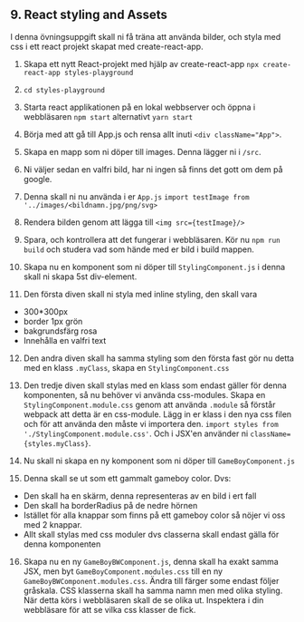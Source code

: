 ## 9. React styling and Assets

I denna övningsuppgift skall ni få träna att använda bilder, och styla med css i ett react projekt skapat med create-react-app.

1. Skapa ett nytt React-projekt med hjälp av create-react-app ```npx create-react-app styles-playground```

1. ```cd styles-playground```

1. Starta react applikationen på en lokal webbserver och öppna i webbläsaren ```npm start``` alternativt ```yarn start```

1. Börja med att gå till App.js och rensa allt inuti ```<div className="App">```.

1. Skapa en mapp som ni döper till images. Denna lägger ni i ```/src```.

1. Ni väljer sedan en valfri bild, har ni ingen så finns det gott om dem på google.

1. Denna skall ni nu använda i er ```App.js``` ```import testImage from '../images/<bildnamn.jpg/png/svg>```

1. Rendera bilden genom att lägga till ```<img src={testImage}/>```

1. Spara, och kontrollera att det fungerar i webbläsaren. Kör nu ```npm run build``` och studera vad som hände med er bild i build mappen.

1. Skapa nu en komponent som ni döper till ```StylingComponent.js``` i denna skall ni skapa 5st div-element.

1. Den första diven skall ni styla med inline styling, den skall vara
* 300*300px
* border 1px grön
* bakgrundsfärg rosa
* Innehålla en valfri text

12. Den andra diven skall ha samma styling som den första fast gör nu detta med en klass ```.myClass```, skapa en ```StylingComponent.css```

13. Den tredje diven skall stylas med en klass som endast gäller för denna komponenten, så nu behöver vi använda css-modules. Skapa en ```StylingComponent.module.css``` genom att använda ```.module``` så förstår webpack att detta är en css-module. Lägg in er klass i den nya css filen och för att använda den måste vi importera den. ```import styles from './StylingComponent.module.css'```. Och i JSX'en använder ni ```className={styles.myClass}```.

14. Nu skall ni skapa en ny komponent som ni döper till ```GameBoyComponent.js```

15. Denna skall se ut som ett gammalt gameboy color. Dvs:
* Den skall ha en skärm, denna representeras av en bild i ert fall
* Den skall ha borderRadius på de nedre hörnen
* Istället för alla knappar som finns på ett gameboy color så nöjer vi oss med 2 knappar.
* Allt skall stylas med css moduler dvs classerna skall endast gälla för denna komponenten

16. Skapa nu en ny ```GameBoyBWComponent.js```, denna skall ha exakt samma JSX, men byt ```GameBoyComponent.modules.css``` till en ny ```GameBoyBWComponent.modules.css```. Ändra till färger some endast följer gråskala. CSS klasserna skall ha samma namn men med olika styling. När detta körs i webbläsaren skall de se olika ut. Inspektera i din webbläsare för att se vilka css klasser de fick. 